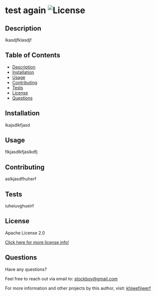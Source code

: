# test again ![License](https://img.shields.io/badge/License-Apache_2.0-blue.svg)

## Description
lkasdjfklasdjf

## Table of Contents
- [Description](#description)
- [Installation](#installation)
- [Usage](#usage)
- [Contributing](#contributing)
- [Tests](#tests)
- [License](#license)
- [Questions](#questions)

## Installation
lkajsdlkfjasd

## Usage
flkjasdlkfjaslkdfj

## Contributing
aslkjasdfhuherf

## Tests
iuheiuvghueirf

## License
Apache License 2.0

[Click here for more license info!](https://choosealicense.com/licenses/apache-2.0/)

## Questions
Have any questions? 

Feel free to reach out via email to: stockboy@gmail.com

For more information and other projects by this author, visit: [khjwefijwerf](https://github.com/khjwefijwerf)

          

